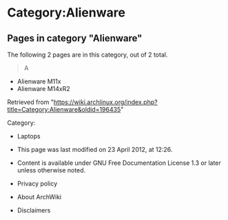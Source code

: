 Category:Alienware
==================

Pages in category "Alienware"
-----------------------------

The following 2 pages are in this category, out of 2 total.

> A

-   Alienware M11x
-   Alienware M14xR2

Retrieved from
"https://wiki.archlinux.org/index.php?title=Category:Alienware&oldid=196435"

Category:

-   Laptops

-   This page was last modified on 23 April 2012, at 12:26.
-   Content is available under GNU Free Documentation License 1.3 or
    later unless otherwise noted.
-   Privacy policy
-   About ArchWiki
-   Disclaimers
